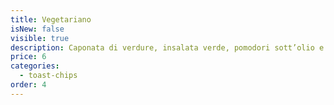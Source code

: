 ```yaml
---
title: Vegetariano
isNew: false
visible: true
description: Caponata di verdure, insalata verde, pomodori sott’olio e chips di salvia
price: 6
categories:
  - toast-chips
order: 4
---
```


